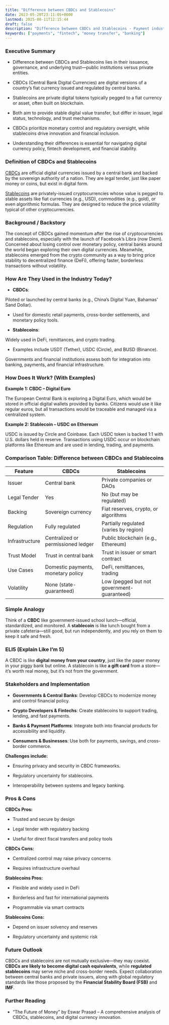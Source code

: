 ```yaml
---
title: "Difference between CBDCs and Stablecoins"
date: 2023-05-20T23:11:05+0000
lastmod: 2025-08-11T12:15:44
draft: false
description: "Difference between CBDCs and Stablecoins - Payment industry knowledge and insights"
keywords: ["payments", "fintech", "money transfer", "banking"]
---
```


### Executive Summary

- Difference between CBDCs and Stablecoins lies in their issuance, governance, and underlying trust—public institutions versus private entities.

- CBDCs (Central Bank Digital Currencies) are digital versions of a country’s fiat currency issued and regulated by central banks.

- Stablecoins are private digital tokens typically pegged to a fiat currency or asset, often built on blockchain.

- Both aim to provide stable digital value transfer, but differ in issuer, legal status, technology, and trust mechanisms.

- CBDCs prioritize monetary control and regulatory oversight, while stablecoins drive innovation and financial inclusion.

- Understanding their differences is essential for navigating digital currency policy, fintech development, and financial stability.

### Definition of CBDCs and Stablecoins

[CBDCs](https://faisalkhanllc.xyz/resources/payments-wiki/c/central-bank-digital-currency-cbdc/) are official digital currencies issued by a central bank and backed by the sovereign authority of a nation. They are legal tender, just like paper money or coins, but exist in digital form.

[Stablecoins](https://faisalkhanllc.xyz/resources/payments-wiki/s/what-is-a-stablecoin/) are privately-issued cryptocurrencies whose value is pegged to stable assets like fiat currencies (e.g., USD), commodities (e.g., gold), or even algorithmic formulas. They are designed to reduce the price volatility typical of other cryptocurrencies.

### Background / Backstory

The concept of CBDCs gained momentum after the rise of cryptocurrencies and stablecoins, especially with the launch of Facebook’s Libra (now Diem). Concerned about losing control over monetary policy, central banks around the world began exploring their own digital currencies. Meanwhile, stablecoins emerged from the crypto community as a way to bring price stability to decentralized finance (DeFi), offering faster, borderless transactions without volatility.

### How Are They Used in the Industry Today?

- **CBDCs**:

Piloted or launched by central banks (e.g., China’s Digital Yuan, Bahamas’ Sand Dollar).

- Used for domestic retail payments, cross-border settlements, and monetary policy tools.

- **Stablecoins**:

Widely used in DeFi, remittances, and crypto trading.

- Examples include USDT (Tether), USDC (Circle), and BUSD (Binance).

Governments and financial institutions assess both for integration into banking, payments, and financial infrastructure.

### How Does It Work? (With Examples)

**Example 1: CBDC – Digital Euro**

The European Central Bank is exploring a Digital Euro, which would be stored in official digital wallets provided by banks. Citizens would use it like regular euros, but all transactions would be traceable and managed via a centralized system.

**Example 2: Stablecoin – USDC on Ethereum**

USDC is issued by Circle and Coinbase. Each USDC token is backed 1:1 with U.S. dollars held in reserve. Transactions using USDC occur on blockchain platforms like Ethereum and are used in lending, trading, and payments.

### Comparison Table: Difference between CBDCs and Stablecoins

| **Feature** | **CBDCs** | **Stablecoins** |
| --- | --- | --- |
| Issuer | Central bank | Private companies or DAOs |
| Legal Tender | Yes | No (but may be regulated) |
| Backing | Sovereign currency | Fiat reserves, crypto, or algorithms |
| Regulation | Fully regulated | Partially regulated (varies by region) |
| Infrastructure | Centralized or permissioned ledger | Public blockchain (e.g., Ethereum) |
| Trust Model | Trust in central bank | Trust in issuer or smart contract |
| Use Cases | Domestic payments, monetary policy | DeFi, remittances, trading |
| Volatility | None (state-guaranteed) | Low (pegged but not government-guaranteed) |

### Simple Analogy

Think of a **CBDC** like government-issued school lunch—official, standardized, and monitored. A **stablecoin** is like lunch bought from a private cafeteria—still good, but run independently, and you rely on them to keep it safe and fresh.

### ELI5 (Explain Like I’m 5)

A CBDC is like **digital money from your country**, just like the paper money in your piggy bank but online. A stablecoin is like **a gift card** from a store—it’s worth real money, but it’s not from the government.

### Stakeholders and Implementation

- **Governments & Central Banks**: Develop CBDCs to modernize money and control financial policy.

- **Crypto Developers & Fintechs**: Create stablecoins to support trading, lending, and fast payments.

- **Banks & Payment Platforms**: Integrate both into financial products for accessibility and liquidity.

- **Consumers & Businesses**: Use both for payments, savings, and cross-border commerce.

**Challenges include:**

- Ensuring privacy and security in CBDC frameworks.

- Regulatory uncertainty for stablecoins.

- Interoperability between systems and legacy banking.

### Pros & Cons 

**CBDCs Pros:**

- Trusted and secure by design

- Legal tender with regulatory backing

- Useful for direct fiscal transfers and policy tools

**CBDCs Cons:**

- Centralized control may raise privacy concerns

- Requires infrastructure overhaul

**Stablecoins Pros:**

- Flexible and widely used in DeFi

- Borderless and fast for international payments

- Programmable via smart contracts

**Stablecoins Cons:**

- Depend on issuer solvency and reserves

- Regulatory uncertainty and systemic risk

### Future Outlook

CBDCs and stablecoins are not mutually exclusive—they may coexist. **CBDCs are likely to become digital cash equivalents**, while **regulated stablecoins** may serve niche and cross-border needs. Expect collaboration between central banks and private issuers, along with global regulatory standards like those proposed by the **Financial Stability Board (FSB)** and **IMF**.

### Further Reading

- “The Future of Money” by Eswar Prasad – A comprehensive analysis of CBDCs, stablecoins, and digital currency innovation.

###